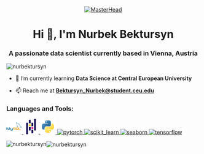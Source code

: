 <div align="center">
  <a href="https://rishavchanda.io">
    <img src="https://miro.medium.com/v2/resize:fit:1400/1*ei_Ce5ZqUHkhF9N1oku3Hg.gif" alt="MasterHead" width="500" height="auto"/>
  </a>
</div>
<h1 align="center">Hi 👋, I'm Nurbek Bektursyn</h1>
<h3 align="center">A passionate data scientist currently based in Vienna, Austria</h3>

<p align="left"> <img src="https://komarev.com/ghpvc/?username=nurbektursyn&label=Profile%20views&color=0e75b6&style=flat" alt="nurbektursyn" /> </p>

- 🌱 I’m currently learning **Data Science at Central European University**

- 📫 Reach me at **Bektursyn_Nurbek@student.ceu.edu**

<p align="left">
</p>

<h3 align="left">Languages and Tools:</h3>
<p align="left"> <a href="https://www.mysql.com/" target="_blank" rel="noreferrer"> <img src="https://raw.githubusercontent.com/devicons/devicon/master/icons/mysql/mysql-original-wordmark.svg" alt="mysql" width="40" height="40"/> </a> <a href="https://pandas.pydata.org/" target="_blank" rel="noreferrer"> <img src="https://raw.githubusercontent.com/devicons/devicon/2ae2a900d2f041da66e950e4d48052658d850630/icons/pandas/pandas-original.svg" alt="pandas" width="40" height="40"/> </a> <a href="https://www.python.org" target="_blank" rel="noreferrer"> <img src="https://raw.githubusercontent.com/devicons/devicon/master/icons/python/python-original.svg" alt="python" width="40" height="40"/> </a> <a href="https://pytorch.org/" target="_blank" rel="noreferrer"> <img src="https://www.vectorlogo.zone/logos/pytorch/pytorch-icon.svg" alt="pytorch" width="40" height="40"/> </a> <a href="https://scikit-learn.org/" target="_blank" rel="noreferrer"> <img src="https://upload.wikimedia.org/wikipedia/commons/0/05/Scikit_learn_logo_small.svg" alt="scikit_learn" width="40" height="40"/> </a> <a href="https://seaborn.pydata.org/" target="_blank" rel="noreferrer"> <img src="https://seaborn.pydata.org/_images/logo-mark-lightbg.svg" alt="seaborn" width="40" height="40"/> </a> <a href="https://www.tensorflow.org" target="_blank" rel="noreferrer"> <img src="https://www.vectorlogo.zone/logos/tensorflow/tensorflow-icon.svg" alt="tensorflow" width="40" height="40"/> </a> </p>

<p><img align="left" src="https://github-readme-stats.vercel.app/api/top-langs?username=nurbektursyn&show_icons=true&locale=en&layout=compact" alt="nurbektursyn" /></p>


<p><img align="center" src="https://github-readme-streak-stats.herokuapp.com/?user=nurbektursyn&" alt="nurbektursyn" /></p>
